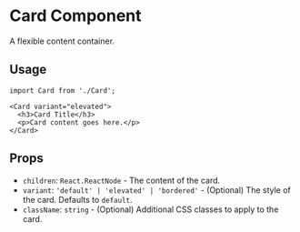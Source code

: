 # Card Component

A flexible content container.

## Usage

```tsx
import Card from './Card';

<Card variant="elevated">
  <h3>Card Title</h3>
  <p>Card content goes here.</p>
</Card>
```

## Props

- `children`: `React.ReactNode` - The content of the card.
- `variant`: `'default' | 'elevated' | 'bordered'` - (Optional) The style of the card. Defaults to `default`.
- `className`: `string` - (Optional) Additional CSS classes to apply to the card.

